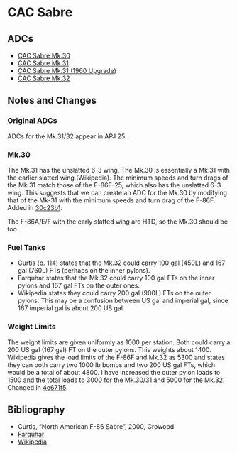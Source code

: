 # CAC Sabre

## ADCs

- [CAC Sabre Mk.30](Avon%20Sabre%20Mk.30.json)
- [CAC Sabre Mk.31](Avon%20Sabre%20Mk.31.json)
- [CAC Sabre Mk.31 (1960 Upgrade)](Avon%20Sabre%20Mk.31%20(1960%20Upgrade).json)
- [CAC Sabre Mk.32](Avon%20Sabre%20Mk.32.json)

## Notes and Changes

### Original ADCs

ADCs for the Mk.31/32 appear in APJ 25.

### Mk.30

The Mk.31 has the unslatted 6-3 wing. The Mk.30 is essentially a Mk.31 with the earlier slatted wing (Wikipedia). The minimum speeds and turn drags of the Mk.31 match those of the F-86F-25, which also has the unslatted 6-3 wing. This suggests that we can create an ADC for the Mk.30 by modifying that of the Mk-31 with the minimum speeds and turn drag of the F-86F. Added in [30c23b1](https://github.com/alanwatsonforster/glass/commit/30c23b11cc4ed029e767ed874b547de33682565e).

The F-86A/E/F with the early slatted wing are HTD, so the Mk.30 should be too.

### Fuel Tanks

- Curtis (p. 114) states that the Mk.32 could carry 100 gal (450L) and 167 gal (760L) FTs (perhaps on the inner pylons).
- Farquhar states that the Mk.32 could carry 100 gal FTs on the inner pylons and 167 gal FTs on the outer ones.
- Wikipedia states they could carry 200 gal (900L) FTs on the outer pylons. This may be a confusion between US gal and imperial gal, since 167 imperial gal is about 200 US gal.

### Weight Limits

The weight limits are given uniformly as 1000 per station. Both could carry a 200 US gal (167 gal) FT on the outer pylons. This weights about 1400. Wikipedia gives the load limits of the F-86F and Mk.32 as 5300 and states they can both carry two 1000 lb bombs and two 200 US gal FTs, which would be a total of about 4800. I have increased the outer pylon loads to 1500 and the total loads to 3000 for the Mk.30/31 and 5000 for the Mk.32. Changed in [4e671f5](https://github.com/alanwatsonforster/glass/commit/4e671f5974b0aa8a0f535c2bb0911aee836a6f86).

## Bibliography

- Curtis, “North American F-86 Sabre”, 2000, Crowood
- [Farquhar](http://www.adf-serials.com.au/research/avon-sabre.pdf)
- [Wikipedia](https://en.wikipedia.org/wiki/CAC_Sabre)